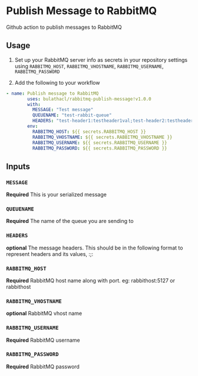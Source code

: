 # Publish Message to RabbitMQ

Github action to publish messages to RabbitMQ 

## Usage

1. Set up your RabbitMQ server info as secrets in your repository settings using `RABBITMQ_HOST`, `RABBITMQ_VHOSTNAME`, `RABBITMQ_USERNAME`, `RABBITMQ_PASSWORD`

2. Add the following to your workflow

```yml
- name: Publish message to RabbitMQ
        uses: bulathacl/rabbitmq-publish-message!v1.0.0
        with:
          MESSAGE: "Test message"
          QUEUENAME: "test-rabbit-queue"
          HEADERS: "test-header1:testheader1val;test-header2:testheader2val"
        env:
          RABBITMQ_HOST: ${{ secrets.RABBITMQ_HOST }}
          RABBITMQ_VHOSTNAME: ${{ secrets.RABBITMQ_VHOSTNAME }}
          RABBITMQ_USERNAME: ${{ secrets.RABBITMQ_USERNAME }}
          RABBITMQ_PASSWORD: ${{ secrets.RABBITMQ_PASSWORD }}
```

## Inputs

### `MESSAGE`

**Required** This is your serialized message

### `QUEUENAME`

**Required** The name of the queue you are sending to

### `HEADERS`

**optional** The message headers. This should be in the following format to represent headers and its values, <headerName1>:<headerVal1>;<headerName2>:<headerVal2>

### `RABBITMQ_HOST`

**Required** RabbitMQ host name along with port. eg: rabbithost:5127 or rabbithost

### `RABBITMQ_VHOSTNAME`

**optional** RabbitMQ vhost name

### `RABBITMQ_USERNAME`

**Required** RabbitMQ username

### `RABBITMQ_PASSWORD`

**Required** RabbitMQ password


